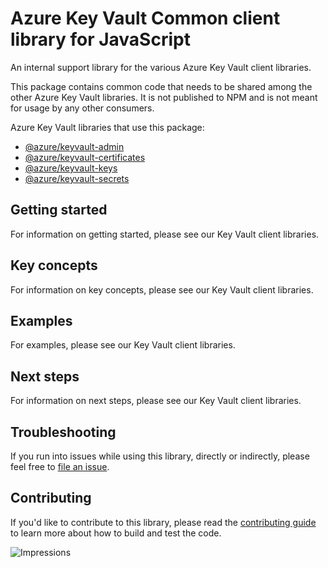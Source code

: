 # Azure Key Vault Common client library for JavaScript

An internal support library for the various Azure Key Vault client libraries.

This package contains common code that needs to be shared among the other Azure Key Vault libraries. It is not published to NPM and is not meant for usage by any other consumers.

Azure Key Vault libraries that use this package:

- [@azure/keyvault-admin](https://github.com/Azure/azure-sdk-for-js/blob/master/sdk/keyvault/keyvault-admin/README.md)
- [@azure/keyvault-certificates](https://github.com/Azure/azure-sdk-for-js/blob/master/sdk/keyvault/keyvault-certificates/README.md)
- [@azure/keyvault-keys](https://github.com/Azure/azure-sdk-for-js/blob/master/sdk/keyvault/keyvault-keys/README.md)
- [@azure/keyvault-secrets](https://github.com/Azure/azure-sdk-for-js/blob/master/sdk/keyvault/keyvault-secrets/README.md)

## Getting started

For information on getting started, please see our Key Vault client libraries.

## Key concepts

For information on key concepts, please see our Key Vault client libraries.

## Examples

For examples, please see our Key Vault client libraries.

## Next steps

For information on next steps, please see our Key Vault client libraries.

## Troubleshooting

If you run into issues while using this library, directly or indirectly, please feel free to [file an issue](https://github.com/Azure/azure-sdk-for-js/issues/new).

## Contributing

If you'd like to contribute to this library, please read the [contributing guide](https://github.com/Azure/azure-sdk-for-js/blob/master/CONTRIBUTING.md) to learn more about how to build and test the code.

![Impressions](https://azure-sdk-impressions.azurewebsites.net/api/impressions/azure-sdk-for-js%2Fsdk%2Fkeyvault%2Fkeyvault-common%2FREADME.png)
